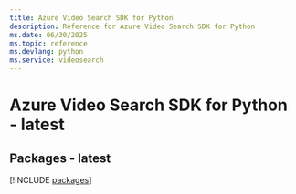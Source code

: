 ```yaml
---
title: Azure Video Search SDK for Python
description: Reference for Azure Video Search SDK for Python
ms.date: 06/30/2025
ms.topic: reference
ms.devlang: python
ms.service: videosearch
---
```

# Azure Video Search SDK for Python - latest
## Packages - latest
[!INCLUDE [packages](video-search-index.md)]